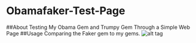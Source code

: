 # Obamafaker-Test-Page
##About
Testing My Obama Gem and Trumpy Gem Through a Simple Web Page
##Usage
Comparing the Faker gem to my gems.
![alt tag](https://cloud.githubusercontent.com/assets/17296898/16290316/19361c72-38b1-11e6-9273-742502136bd0.png)
